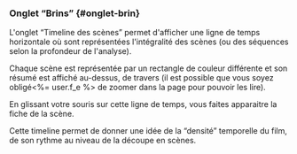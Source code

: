 ### Onglet “Brins” {#onglet-brin}

L'onglet “Timeline des scènes” permet d'afficher une ligne de temps horizontale où sont représentées l'intégralité des scènes (ou des séquences selon la profondeur de l'analyse).

Chaque scène est représentée par un rectangle de couleur différente et son résumé est affiché au-dessus, de travers (il est possible que vous soyez obligé<%= user.f_e %> de zoomer dans la page pour pouvoir les lire).

En glissant votre souris sur cette ligne de temps, vous faites apparaitre la fiche de la scène.

Cette timeline permet de donner une idée de la “densité” temporelle du film, de son rythme au niveau de la découpe en scènes.

